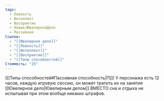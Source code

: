 ```yaml
---
tags:
  - Ловкость
  - Интеллект
  - Восприятие
  - Навык/ЮвелирноеДело
  - Пассивная
Ссылки:
  - "[[Ювелирное дело]]"
  - "[[Ловкость]]"
  - "[[Интеллект]]"
  - "[[Восприятие]]"
  - "[[Типы способностей]]"
Стоимость: "25"
---
```

([[Типы способностей#Пассивная способность|П]]) У персонажа есть 12 часов, каждую игровую сессию, он может тратить их на занятия [[Ювелирное дело|Ювелирным делом]] ВМЕСТО сна и отдыха не испытывая при этом вообще никаких штрафов.